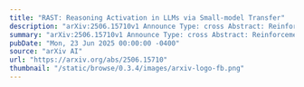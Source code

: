 ```yaml
---
title: "RAST: Reasoning Activation in LLMs via Small-model Transfer"
description: "arXiv:2506.15710v1 Announce Type: cross Abstract: Reinforcement learning (RL) has become a powerful approach for improving the reasoning capabilities of large language models (LLMs), as evidenced by recent successes such as OpenAI's o1 and Deepseek-R1. However, applying RL at scale remains intimidatingly resource-intensive, requiring multiple model copies and extensive GPU workloads. On the other hand, while being powerful, recent studies suggest that RL does not fundamentally endow models with new knowledge; rather, it primarily reshapes the model's output distribution to activate reasoning capabilities latent in the base model. Building on this insight, we hypothesize that the changes in output probabilities induced by RL are largely model-size invariant, opening the door to a more efficient paradigm: training a small model with RL and transferring its induced probability shifts to larger base models. To verify our hypothesis, we conduct a token-level analysis of decoding trajectories and find high alignment in RL-induced output distributions across model scales, validating our hypothesis. Motivated by this, we propose RAST, a simple yet effective method that transfers reasoning behaviors by injecting RL-induced probability adjustments from a small RL-trained model into larger models. Experiments across multiple mathematical reasoning benchmarks show that RAST substantially and consistently enhances the reasoning capabilities of base models while requiring significantly lower GPU memory than direct RL training, sometimes even yielding better performance than the RL-trained counterparts. Our findings offer new insights into the nature of RL-driven reasoning and practical strategies for scaling its benefits without incurring its full computational cost. The project page of RAST is available at https://ozyyshr.github.io/RAST/."
summary: "arXiv:2506.15710v1 Announce Type: cross Abstract: Reinforcement learning (RL) has become a powerful approach for improving the reasoning capabilities of large language models (LLMs), as evidenced by recent successes such as OpenAI's o1 and Deepseek-R1. However, applying RL at scale remains intimidatingly resource-intensive, requiring multiple model copies and extensive GPU workloads. On the other hand, while being powerful, recent studies suggest that RL does not fundamentally endow models with new knowledge; rather, it primarily reshapes the model's output distribution to activate reasoning capabilities latent in the base model. Building on this insight, we hypothesize that the changes in output probabilities induced by RL are largely model-size invariant, opening the door to a more efficient paradigm: training a small model with RL and transferring its induced probability shifts to larger base models. To verify our hypothesis, we conduct a token-level analysis of decoding trajectories and find high alignment in RL-induced output distributions across model scales, validating our hypothesis. Motivated by this, we propose RAST, a simple yet effective method that transfers reasoning behaviors by injecting RL-induced probability adjustments from a small RL-trained model into larger models. Experiments across multiple mathematical reasoning benchmarks show that RAST substantially and consistently enhances the reasoning capabilities of base models while requiring significantly lower GPU memory than direct RL training, sometimes even yielding better performance than the RL-trained counterparts. Our findings offer new insights into the nature of RL-driven reasoning and practical strategies for scaling its benefits without incurring its full computational cost. The project page of RAST is available at https://ozyyshr.github.io/RAST/."
pubDate: "Mon, 23 Jun 2025 00:00:00 -0400"
source: "arXiv AI"
url: "https://arxiv.org/abs/2506.15710"
thumbnail: "/static/browse/0.3.4/images/arxiv-logo-fb.png"
---
```


